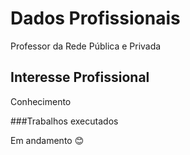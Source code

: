 # Dados Profissionais
Professor da Rede Pública e Privada

## Interesse Profissional
Conhecimento

###Trabalhos executados

Em andamento
😊
